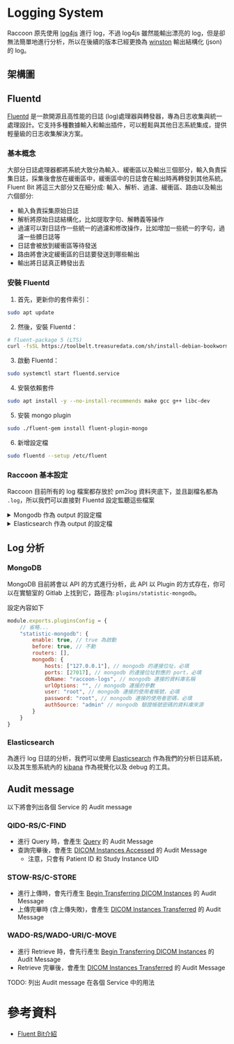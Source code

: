 <script>
    import { base } from "$app/paths";
    import CenterImage from "$components/CenterImage.svelte";
</script>

# Logging System
Raccoon 原先使用 [log4js](https://www.npmjs.com/package/log4js) 進行 log，不過 log4js 雖然能輸出漂亮的 log，但是卻無法簡單地進行分析，所以在後續的版本已經更換為 [winston](https://www.npmjs.com/package/winston) 輸出結構化 (json) 的 log。

## 架構圖
<CenterImage src="{base}/logging-system/logging-system-arch-diagram.svg" alt="架構圖" title="Logging System 架構圖"></CenterImage>

## Fluentd
[Fluentd](https://www.fluentd.org/) 是一款開源且高性能的日誌 (log)處理器與轉發器，專為日志收集與統一處理設計。它支持多種數據輸入和輸出插件，可以輕鬆與其他日志系統集成，提供輕量級的日志收集解決方案。

### 基本概念
大部分日誌處理器都將系統大致分為輸入、緩衝區以及輸出三個部分，輸入負責採集日誌，採集後會放在緩衝區中，緩衝區中的日誌會在輸出時再轉發到其他系統。
Fluent Bit 將這三大部分又在細分成: 輸入、解析、過濾、緩衝區、路由以及輸出六個部分:
- 輸入負責採集原始日誌
- 解析將原始日誌結構化，比如提取字句、解轉義等操作
- 過濾可以對日誌作一些統一的過濾和修改操作，比如增加一些統一的字句，過濾一些髒日誌等
- 日誌會被放到緩衝區等待發送
- 路由將會決定緩衝區的日誌要發送到哪些輸出
- 輸出將日誌真正轉發出去

### 安裝 Fluentd
1. 首先，更新你的套件索引：

```bash
sudo apt update
```

2. 然後，安裝 Fluentd：

```bash
# fluent-package 5 (LTS)
curl -fsSL https://toolbelt.treasuredata.com/sh/install-debian-bookworm-fluent-package5-lts.sh | sh
```

3. 啟動 Fluentd：

```bash
sudo systemctl start fluentd.service
```

4. 安裝依賴套件

```bash
sudo apt install -y --no-install-recommends make gcc g++ libc-dev
```

5. 安裝 mongo plugin

```bash
sudo ./fluent-gem install fluent-plugin-mongo
```

6. 新增設定檔

```bash
sudo fluentd --setup /etc/fluent
```

### Raccoon 基本設定
Raccoon 目前所有的 log 檔案都存放於 pm2log 資料夾底下，並且副檔名都為 `.log`，所以我們可以直接對 Fluentd 設定監聽這些檔案
<details>
    <summary>Mongodb 作為 output 的設定檔</summary>

```ini
<source>
  @type tail
  path /var/log/raccoon/*.log
  exclude_path ["/var/log/raccoon/raccoon.log", "/var/log/raccoon/raccoon-formatted-audit.log"]
  pos_file /var/log/raccoon/fluentd.pos
  tag mongo.raccoon
  read_from_head  true

  <parse>
    @type json
  </parse>
</source>

# for formatted audit log
<source>
  @type tail
  path /var/log/raccoon/raccoon-formatted-audit.log
  pos_file /var/log/raccoon/fluentd-audit.pos
  tag mongo.raccoon-audit
  read_from_head true

  <parse>
    @type json
  </parse>
</source>

<source>
  @type tail
  path /var/log/raccoon/raccoon.log
  pos_file /var/log/raccoon/fluentd-dcm4che.pos
  tag mongo.raccoon-dcm4che
  read_from_head  true
  follow_inodes true
  
  <parse>
    @type multiline
    format_firstline /^\d{1,2}:\d{1,2}:\d{1,2}\.\d{1,3}/
    format1 /^(?<time>\d{1,2}:\d{1,2}:\d{1,2}\.\d{1,3}) \[(?<thread>.*)\] (?<level>[^\s]+) (?<message>[\s\S]*)$/
  </parse>
</source>

<match mongo.**>
  @type mongo
  collection ${tag[1]}-log
  
  connection_string mongodb://root:root@fluentd-mongo:27017/raccoon-logs?authSource=admin
  
  <buffer tag,time>
    timekey        1
    timekey_wait   0
  </buffer>
  # make sure to include the time key
  <inject>
    time_key time
  </inject>
</match>

```
:::important[重要事項]
- 請記得一定要設定 `connection_string`
:::
</details>

<details>
    <summary>Elasticsearch 作為 output 的設定檔</summary>

```ini
<source>
  @type tail
  path /var/log/raccoon/*.log
  exclude_path ["/var/log/raccoon/raccoon.log", "/var/log/raccoon/raccoon-formatted-audit.log"]
  pos_file /var/log/raccoon/fluentd.pos
  tag es.raccoon
  read_from_head  true

  <parse>
    @type json
  </parse>
</source>

# for formatted audit log
<source>
  @type tail
  path /var/log/raccoon/raccoon-formatted-audit.log
  pos_file /var/log/raccoon/fluentd-audit.pos
  tag es.raccoon-audit
  read_from_head true

  <parse>
    @type json
  </parse>
</source>

<source>
  @type tail
  path /var/log/raccoon/raccoon.log
  pos_file /var/log/raccoon/fluentd-dcm4che.pos
  tag es.raccoon-dcm4che
  read_from_head  true
  follow_inodes true
  
  <parse>
    @type multiline
    format_firstline /^\d{1,2}:\d{1,2}:\d{1,2}\.\d{1,3}/
    format1 /^(?<time>\d{1,2}:\d{1,2}:\d{1,2}\.\d{1,3}) \[(?<thread>.*)\] (?<level>[^\s]+) (?<message>[\s\S]*)$/
  </parse>
</source>


<match es.**>
  @type elasticsearch
  index_name ${tag[1]}-log
  
  scheme https
  host 127.0.0.1
  port 9200
  # use `%{}` placeholders to escape for URL encoding characters
  user %{elastic}
  # don't use password that contain '+'
  password %{elastic}
  ssl_verify false

  <buffer tag,time>
    timekey        1
    timekey_wait   0
  </buffer>
  # make sure to include the time key
  <inject>
    time_key time
  </inject>
</match>
```
</details>

## Log 分析
### MongoDB
MongoDB 目前將會以 API 的方式進行分析，此 API 以 Plugin 的方式存在，你可以在實驗室的 Gitlab 上找到它，路徑為: `plugins/statistic-mongodb`。

設定內容如下
```js
module.exports.pluginsConfig = {
    // 省略...
    "statistic-mongodb": {
        enable: true, // true 為啟動
        before: true, // 不動
        routers: [],
        mongodb: {
            hosts: ["127.0.0.1"], // mongodb 的連接位址，必填
            ports: [27017], // mongodb 的連接位址對應的 port，必填
            dbName: "raccoon-logs", // mongodb 連接的資料庫名稱
            urlOptions: "", // mongodb 連接的參數
            user: "root", // mongodb 連接的使用者帳號，必填
            password: "root", // mongodb 連接的使用者密碼，必填
            authSource: "admin" // mongodb 驗證帳號密碼的資料庫來源
        }
    }
}
```

### Elasticsearch
為進行 log 日誌的分析，我們可以使用 [Elasticsearch](https://www.elastic.co/cn/elasticsearch) 作為我們的分析日誌系統，以及其生態系統內的 [kibana](https://www.elastic.co/cn/kibana) 作為視覺化以及 debug 的工具。


## Audit message
以下將會列出各個 Service 的 Audit message

### QIDO-RS/C-FIND
- 進行 Query 時，會產生 [Query](https://dicom.nema.org/medical/dicom/current/output/chtml/part15/sect_A.5.3.10.html) 的 Audit Message
- 查詢完畢後，會產生 [DICOM Instances Accessed](https://dicom.nema.org/medical/dicom/current/output/chtml/part15/sect_A.5.3.6.html) 的 Audit Message
    - 注意，只會有 Patient ID 和 Study Instance UID 

### STOW-RS/C-STORE
- 進行上傳時，會先行產生 [Begin Transferring DICOM Instances](https://dicom.nema.org/medical/dicom/current/output/chtml/part15/sect_A.5.3.3.html) 的 Audit Message
- 上傳完畢時 (含上傳失敗)，會產生 [DICOM Instances Transferred](https://dicom.nema.org/medical/dicom/current/output/chtml/part15/sect_A.5.3.7.html) 的 Audit Message

### WADO-RS/WADO-URI/C-MOVE
- 進行 Retrieve 時，會先行產生 [Begin Transferring DICOM Instances](https://dicom.nema.org/medical/dicom/current/output/chtml/part15/sect_A.5.3.3.html) 的 Audit Message
- Retrieve 完畢後，會產生 [DICOM Instances Transferred](https://dicom.nema.org/medical/dicom/current/output/chtml/part15/sect_A.5.3.7.html) 的 Audit Message

TODO: 列出 Audit message 在各個 Service 中的用法

# 參考資料
- [Fluent Bit介紹](https://huweicai.com/fluent-bit/)